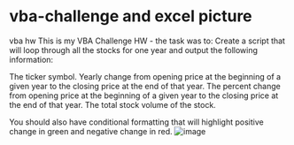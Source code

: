 # vba-challenge and excel picture
vba hw
This is my VBA Challenge HW - the task was to:
Create a script that will loop through all the stocks for one year and output the following information:

The ticker symbol.
Yearly change from opening price at the beginning of a given year to the closing price at the end of that year.
The percent change from opening price at the beginning of a given year to the closing price at the end of that year.
The total stock volume of the stock.

You should also have conditional formatting that will highlight positive change in green and negative change in red.
![image](https://user-images.githubusercontent.com/61367502/109603710-d5ec4f80-7ae7-11eb-8145-801b476bf1d1.png)
